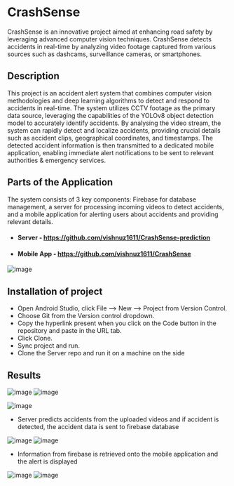 # CrashSense
CrashSense is an innovative project aimed at enhancing road safety by leveraging advanced computer vision techniques. CrashSense detects accidents in real-time by analyzing video footage captured from various sources such as dashcams, surveillance cameras, or smartphones.

## Description
This project is an accident alert system that combines computer vision methodologies and deep learning algorithms to detect and respond to accidents in real-time. The system utilizes CCTV footage as the primary data source, leveraging the capabilities of the YOLOv8 object detection model to accurately identify accidents. By analysing the video stream, the system can rapidly detect and localize accidents, providing crucial details such as accident clips, geographical coordinates, and timestamps. The detected accident information is then transmitted to a dedicated mobile application, enabling immediate alert notifications to be sent to relevant authorities & emergency services.

## Parts of the Application
The system consists of 3 key components: Firebase for database management, a server for processing incoming videos to detect accidents, and a mobile application for alerting users about accidents and providing relevant details.
* #### Server - https://github.com/vishnuz1611/CrashSense-prediction
* #### Mobile App - https://github.com/vishnuz1611/CrashSense

![image](https://github.com/vishnuz1611/CrashSense/assets/64272628/35c5efa5-17ae-4af9-9d79-8ca0c14342f9)


## Installation of project
* Open Android Studio, click File --> New --> Project from Version Control.
* Choose Git from the Version control dropdown.
* Copy the hyperlink present when you click on the Code button in the repository and paste in the URL tab.
* Click Clone.
* Sync project and run.
* Clone the Server repo and run it on a machine on the side

## Results
![image](https://github.com/vishnuz1611/CrashSense/assets/64272628/5ca96037-6c5d-4ca6-bb58-19d460a5ad3e)  ![image](https://github.com/vishnuz1611/CrashSense/assets/64272628/dde60a30-c25c-44a2-a6d4-97660556d9fd)

![image](https://github.com/vishnuz1611/CrashSense/assets/64272628/864bf28d-2140-405b-baf5-6b5c79426409)
* Server predicts accidents from the uploaded videos and if accident is detected, the accident data is sent to firebase database
  
![image](https://github.com/vishnuz1611/CrashSense/assets/64272628/7285fced-c15e-43c6-881a-021d7d54030c)
![image](https://github.com/vishnuz1611/CrashSense/assets/64272628/f8d57f41-9dfc-4922-aed7-c2068f38edb0)
* Information from firebase is retrieved onto the mobile application and the alert is displayed
  
![image](https://github.com/vishnuz1611/CrashSense/assets/64272628/720280dc-ec98-4d0e-9e78-466ecfdfd813)  ![image](https://github.com/vishnuz1611/CrashSense/assets/64272628/4d80fb5f-1597-4526-b731-ef90e19227d9)






